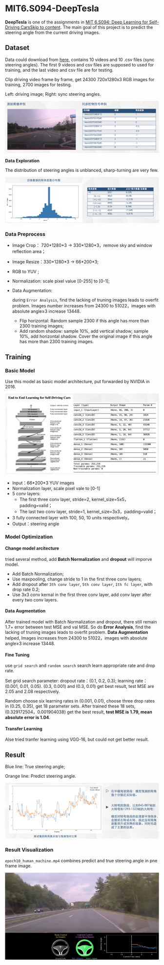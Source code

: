 

# MIT6.S094-DeepTesla

**DeepTesla** is one of the assignments in  [MIT 6.S094: Deep Learning for Self-Driving Cars](https://selfdrivingcars.mit.edu/)[Skip to content](https://selfdrivingcars.mit.edu/deepteslajs/#content). The main goal of this project is to predict the steering angle from the current driving images.



## Dataset

Data could download from [here](https://github.com/lexfridman/deeptesla/tree/master/epochs ), contains 10 videos and 10 .csv files (sync steering angles). The first 9 videos and csv files are supposed to used for training, and the last video and csv file are for testing.   

Clip driving video frame by frame, get 24300 720x1280x3  RGB images for training, 2700 images for testing.   

Left: driving image;   Right: sync steering angles.

![data-example](readme_img/data-example.png)

**Data Exploration**

The distribution of steering angles is unblanced, sharp-turning are very few.

![C84D4538-02E4-4D55-B185-ABE85BC5D4DE](readme_img/distribution.png)



### Data Preprocess

* Image Crop： 720\*1280\*3 -> 330\*1280\*3，remove sky and window reflection area；   

* Image Resize：330\*1280\*3 -> 66\*200\*3;  

* RGB to YUV ;   

* Normalization: scale pixel value [0-255] to [0-1];  

* Data Augmentation:    

  during `Error Analysis`, find the lacking of truning images leads to overfit problem. Images number increases from 24300 to 51022，images with absolute angle≥3 increase 13448.

  * Flip horizontal: Random sample 2300 if this angle has more than 2300 training images;    
  * Add random shadow: sample 10%, add vertical shadow; sample 10%, add horizontal shadow. Cover the original image if this angle has more than 2300 training images.   



## Training

### Basic Model

Use this model as basic model architecture, put forwarded by NVIDIA in 2016. 

![basic-model](readme_img/basic-model.png)

* Input：66\*200\*3 YUV images  
* Normalization layer, scale pixel vale to [0-1]  
* 5 conv layers:  
  * The first three conv layer, stride=2, kernel_size=5x5，padding=valid；
  * The last two conv layer, stride=1, kernel_size=3x3，padding=valid；
* 3 fully connected layer with 100, 50, 10 units respectively。
* Output：steering angle



### Model Optimization

#### Change model arcitecture

tried several method, add **Batch Normalization** and **dropout** will imporve model.

* Add Batch Normalization;  
* Use maxpooling, change stride to 1 in the first three conv layers;
* Add dropout after `3th conv layer`, `5th conv layer`, `1th fc layer`, with drop rate 0.2;   
* Use 3x3 conv kernal in the first three conv layer, add conv layer after every two conv layers.



#### Data Augmentation

After trained model with Batch Normalization and dropout, there still remain 1.7+ error between test MSE and val MSE. So do **Error Analysis**, find the lacking of truning images leads to overfit problem. **Data Augmentation** helped, Images increases from 24300 to 51022，images with absolute angle≥3 increase 13448.  



#### Fine Tuning

use `grid search` and `random search` search learn appropriate rate and drop rate.

Set grid search parameter: dropout rate：(0.1, 0.2, 0.3);  learning rate：(0.001, 0.01, 0.05).   (0.3, 0.001) and (0.3, 0.01) get best result, test MSE are 2.05 and 2.08 respectively.

Random choose six learning rates in (0.001, 0.01), choose three drop rates in (0.25, 0.35), get 18 parameter sets. After trained these 18 sets, (0.329172504，0.001904038) get the best result, **test MSE is 1.79, mean absolute error is 1.04**.



#### Transfer Learning

Alse tried tranfer learning using VGG-16, but could not get better result.



## Result

Blue line: True steering angle;     

Orange line: Predict steering angle.  

![result](readme_img/result.png)

### Result Visualization 

 `epoch10_human_machine.mp4`  combines predict  and true steering angle in pne frame image.

![drive_video](readme_img/drive_video.png)



